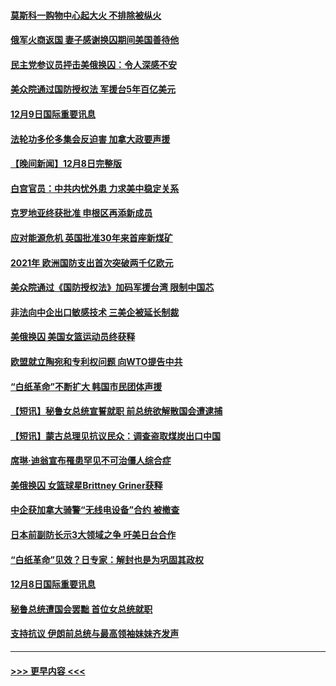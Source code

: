 #### [莫斯科一购物中心起大火 不排除被纵火](../pages/prog202/a103594188.md?t=12092150) 
#### [俄军火商返国 妻子感谢换囚期间美国善待他](../pages/prog202/a103594185.md?t=12092150) 
#### [民主党参议员抨击美俄换囚：令人深感不安](../pages/prog202/a103594207.md?t=12092150) 
#### [美众院通过国防授权法 军援台5年百亿美元](../pages/prog202/a103594192.md?t=12092150) 
#### [12月9日国际重要讯息](../pages/prog202/a103594189.md?t=12092150) 
#### [法轮功多伦多集会反迫害 加拿大政要声援](../pages/prog202/a103594125.md?t=12092150) 
#### [【晚间新闻】12月8日完整版](../pages/prog202/a103593985.md?t=12092150) 
#### [白宫官员：中共内忧外患 力求美中稳定关系](../pages/prog202/a103593856.md?t=12092150) 
#### [克罗地亚终获批准 申根区再添新成员](../pages/prog202/a103593897.md?t=12092150) 
#### [应对能源危机 英国批准30年来首座新煤矿](../pages/prog202/a103593899.md?t=12092150) 
#### [2021年 欧洲国防支出首次突破两千亿欧元](../pages/prog202/a103593891.md?t=12092150) 
#### [美众院通过《国防授权法》加码军援台湾 限制中国芯](../pages/prog202/a103593838.md?t=12092150) 
#### [非法向中企出口敏感技术 三美企被延长制裁](../pages/prog202/a103593706.md?t=12092150) 
#### [美俄换囚 美国女篮运动员终获释](../pages/prog202/a103593751.md?t=12092150) 
#### [欧盟就立陶宛和专利权问题 向WTO提告中共](../pages/prog202/a103593720.md?t=12092150) 
#### [“白纸革命”不断扩大 韩国市民团体声援](../pages/prog202/a103593712.md?t=12092150) 
#### [【短讯】秘鲁女总统宣誓就职 前总统欲解散国会遭逮捕](../pages/prog202/a103593718.md?t=12092150) 
#### [【短讯】蒙古总理见抗议民众：调查盗取煤炭出口中国](../pages/prog202/a103593722.md?t=12092150) 
#### [席琳·迪翁宣布罹患罕见不可治僵人综合症](../pages/prog202/a103593689.md?t=12092150) 
#### [美俄换囚 女篮球星Brittney Griner获释](../pages/prog202/a103593600.md?t=12092150) 
#### [中企获加拿大骑警“无线电设备”合约 被撤查](../pages/prog202/a103593570.md?t=12092150) 
#### [日本前副防长示3大领域之争 吁美日台合作](../pages/prog202/a103593555.md?t=12092150) 
#### [“白纸革命”见效？日专家：解封也是为巩固其政权](../pages/prog202/a103593458.md?t=12092150) 
#### [12月8日国际重要讯息](../pages/prog202/a103593451.md?t=12092150) 
#### [秘鲁总统遭国会罢黜 首位女总统就职](../pages/prog202/a103593454.md?t=12092150) 
#### [支持抗议 伊朗前总统与最高领袖妹妹齐发声](../pages/prog202/a103593433.md?t=12092150) 

----
#### [ >>> 更早内容 <<< ](../indexes/prog202-earlier.md)
